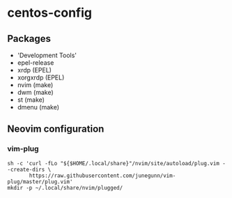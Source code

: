 # centos-config

## Packages

- 'Development Tools'
- epel-release
- xrdp (EPEL)
- xorgxrdp (EPEL)
- nvim (make)
- dwm (make)
- st (make)
- dmenu (make)

## Neovim configuration

### vim-plug

```
sh -c 'curl -fLo "${$HOME/.local/share}"/nvim/site/autoload/plug.vim --create-dirs \
       https://raw.githubusercontent.com/junegunn/vim-plug/master/plug.vim'
mkdir -p ~/.local/share/nvim/plugged/
```

